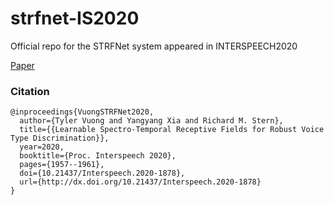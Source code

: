 # strfnet-IS2020
Official repo for the STRFNet system appeared in INTERSPEECH2020


[Paper](https://www.isca-speech.org/archive/Interspeech_2020/pdfs/1878.pdf)

### Citation
```
@inproceedings{VuongSTRFNet2020,
  author={Tyler Vuong and Yangyang Xia and Richard M. Stern},
  title={{Learnable Spectro-Temporal Receptive Fields for Robust Voice Type Discrimination}},
  year=2020,
  booktitle={Proc. Interspeech 2020},
  pages={1957--1961},
  doi={10.21437/Interspeech.2020-1878},
  url={http://dx.doi.org/10.21437/Interspeech.2020-1878}
}     

```

